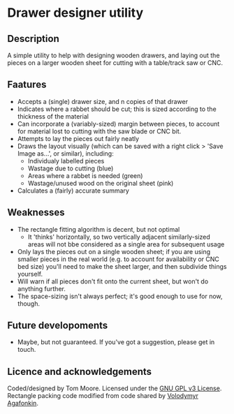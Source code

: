 # Drawer designer utility

## Description

A simple utility to help with designing wooden drawers, and laying out the pieces on a larger wooden sheet for cutting with a table/track saw or CNC.

## Faatures

- Accepts a (single) drawer size, and n copies of that drawer
- Indicates where a rabbet should be cut; this is sized according to the thickness of the material
- Can incorporate a (variably-sized) margin between pieces, to account for material lost to cutting with the saw blade or CNC bit.
- Attempts to lay the pieces out fairly neatly
- Draws the layout visually (which can be saved with a right click > 'Save Image as...', or similar), including:
  - Individualy labelled pieces
  - Wastage due to cutting (blue)
  - Areas where a rabbet is needed (green)
  - Wastage/unused wood on the original sheet (pink)
- Calculates a (fairly) accurate summary

## Weaknesses

- The rectangle fitting algorithm is decent, but not optimal
  - It 'thinks' horizontally, so two vertically adjacent similarly-sized areas will not bbe considered as a single area for subsequent usage
- Only lays the pieces out on a single wooden sheet; if you are using smaller pieces in the real world (e.g. to account for availability or CNC bed size) you'll need to make the sheet larger, and then subdivide things yourself.
- Will warn if all pieces don't fit onto the current sheet, but won't do anything further.
- The space-sizing isn't always perfect; it's good enough to use for now, though.

## Future developoments

- Maybe, but not guaranteed. If you've got a suggestion, please get in touch.

## Licence and acknowledgements

Coded/designed by Tom Moore. Licensed under the [GNU GPL v3 License](https://www.gnu.org/licenses/gpl-3.0.en.html).
Rectangle packing code modified from code shared by [Volodymyr Agafonkin](https://observablehq.com/@mourner/simple-rectangle-packing).
